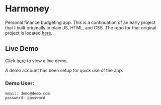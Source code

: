 # Harmoney

Personal finance budgeting app.
This is a continuation of an early project that I built originally in plain JS, HTML, and CSS.
The repo for that original project is located [here](https://github.com/zackjacksongit/Harmoney).

## Live Demo

Click [here](https://harmoney-finance.herokuapp.com) to view a live demo.

A demo account has been setup for quick use of the app.

### Demo User:
```
email: demo@demo.com
password: password
```
